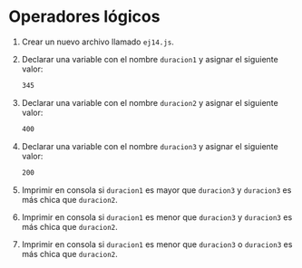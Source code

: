 # Operadores lógicos

1. Crear un nuevo archivo llamado `ej14.js`.

1. Declarar una variable con el nombre `duracion1` y asignar el siguiente valor:

    ```bash
    345
    ```

1. Declarar una variable con el nombre `duracion2` y asignar el siguiente valor:

    ```bash
    400
    ```

1. Declarar una variable con el nombre `duracion3` y asignar el siguiente valor:

    ```bash
    200
    ```

1. Imprimir en consola si `duracion1` es mayor que `duracion3` y `duracion3` es más chica que `duracion2`.

1. Imprimir en consola si `duracion1` es menor que `duracion3` y `duracion3` es más chica que `duracion2`.

1. Imprimir en consola si `duracion1` es menor que `duracion3` o `duracion3` es más chica que `duracion2`.
